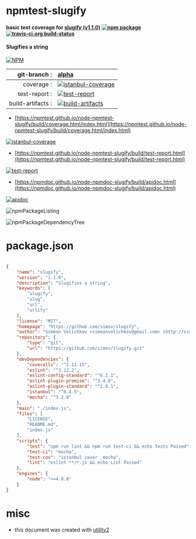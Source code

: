 # npmtest-slugify

#### basic test coverage for  [slugify (v1.1.0)](https://github.com/simov/slugify)  [![npm package](https://img.shields.io/npm/v/npmtest-slugify.svg?style=flat-square)](https://www.npmjs.org/package/npmtest-slugify) [![travis-ci.org build-status](https://api.travis-ci.org/npmtest/node-npmtest-slugify.svg)](https://travis-ci.org/npmtest/node-npmtest-slugify)

#### Slugifies a string

[![NPM](https://nodei.co/npm/slugify.png?downloads=true&downloadRank=true&stars=true)](https://www.npmjs.com/package/slugify)

| git-branch : | [alpha](https://github.com/npmtest/node-npmtest-slugify/tree/alpha)|
|--:|:--|
| coverage : | [![istanbul-coverage](https://npmtest.github.io/node-npmtest-slugify/build/coverage.badge.svg)](https://npmtest.github.io/node-npmtest-slugify/build/coverage.html/index.html)|
| test-report : | [![test-report](https://npmtest.github.io/node-npmtest-slugify/build/test-report.badge.svg)](https://npmtest.github.io/node-npmtest-slugify/build/test-report.html)|
| build-artifacts : | [![build-artifacts](https://npmtest.github.io/node-npmtest-slugify/glyphicons_144_folder_open.png)](https://github.com/npmtest/node-npmtest-slugify/tree/gh-pages/build)|

- [https://npmtest.github.io/node-npmtest-slugify/build/coverage.html/index.html](https://npmtest.github.io/node-npmtest-slugify/build/coverage.html/index.html)

[![istanbul-coverage](https://npmtest.github.io/node-npmtest-slugify/build/screenCapture.buildCi.browser.%252Ftmp%252Fbuild%252Fcoverage.lib.html.png)](https://npmtest.github.io/node-npmtest-slugify/build/coverage.html/index.html)

- [https://npmtest.github.io/node-npmtest-slugify/build/test-report.html](https://npmtest.github.io/node-npmtest-slugify/build/test-report.html)

[![test-report](https://npmtest.github.io/node-npmtest-slugify/build/screenCapture.buildCi.browser.%252Ftmp%252Fbuild%252Ftest-report.html.png)](https://npmtest.github.io/node-npmtest-slugify/build/test-report.html)

- [https://npmdoc.github.io/node-npmdoc-slugify/build/apidoc.html](https://npmdoc.github.io/node-npmdoc-slugify/build/apidoc.html)

[![apidoc](https://npmdoc.github.io/node-npmdoc-slugify/build/screenCapture.buildCi.browser.%252Ftmp%252Fbuild%252Fapidoc.html.png)](https://npmdoc.github.io/node-npmdoc-slugify/build/apidoc.html)

![npmPackageListing](https://npmtest.github.io/node-npmtest-slugify/build/screenCapture.npmPackageListing.svg)

![npmPackageDependencyTree](https://npmtest.github.io/node-npmtest-slugify/build/screenCapture.npmPackageDependencyTree.svg)



# package.json

```json

{
    "name": "slugify",
    "version": "1.1.0",
    "description": "Slugifies a string",
    "keywords": [
        "slugify",
        "slug",
        "url",
        "urlify"
    ],
    "license": "MIT",
    "homepage": "https://github.com/simov/slugify",
    "author": "Simeon Velichkov <simeonvelichkov@gmail.com> (http://simov.github.io)",
    "repository": {
        "type": "git",
        "url": "https://github.com/simov/slugify.git"
    },
    "devDependencies": {
        "coveralls": "^2.11.15",
        "eslint": "^3.12.2",
        "eslint-config-standard": "^6.2.1",
        "eslint-plugin-promise": "^3.4.0",
        "eslint-plugin-standard": "^2.0.1",
        "istanbul": "^0.4.5",
        "mocha": "^3.2.0"
    },
    "main": "./index.js",
    "files": [
        "LICENSE",
        "README.md",
        "index.js"
    ],
    "scripts": {
        "test": "npm run lint && npm run test-ci && echo Tests Passed",
        "test-ci": "mocha",
        "test-cov": "istanbul cover _mocha",
        "lint": "eslint **/*.js && echo Lint Passed"
    },
    "engines": {
        "node": ">=4.0.0"
    }
}
```



# misc
- this document was created with [utility2](https://github.com/kaizhu256/node-utility2)
